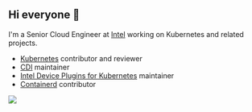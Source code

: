 ## Hi everyone 👋

I'm a  Senior Cloud Engineer at [Intel](https://intel.com) working on Kubernetes and related projects.

- [Kubernetes](https://github.com/kubernetes/kubernetes) contributor and reviewer
- [CDI](https://github.com/container-orchestrated-devices/container-device-interface) maintainer
- [Intel Device Plugins for Kubernetes](https://github.com/intel/intel-device-plugins-for-kubernetes) maintainer
- [Containerd](https://github.com/containerd/containerd) contributor

![](https://github-readme-stats.vercel.app/api?username=bart0sh&count_private=true)

